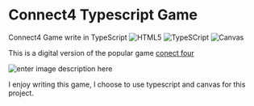 # Connect4 Typescript Game
Connect4 Game write in TypeScript
![HTML5](https://img.shields.io/badge/-HTML5-blue) ![TypeSCript](https://img.shields.io/badge/-TypeScript-blue) ![Canvas](https://img.shields.io/badge/-Canvas-brightgreen) 

This is a digital version of the popular game [conect four](https://en.wikipedia.org/wiki/Connect_Four)

![enter image description here](https://upload.wikimedia.org/wikipedia/commons/a/ad/Connect_Four.gif)

I enjoy writing this game, I choose to use typescript and canvas for this project.